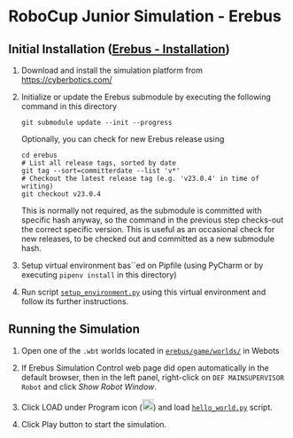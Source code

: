 # RoboCup Junior Simulation - Erebus

## Initial Installation ([Erebus - Installation](https://erebus.rcj.cloud/docs/installation/]))

1. Download and install the simulation platform from\
   https://cyberbotics.com/

2. Initialize or update the Erebus submodule by executing the following command in this directory
   ```shell
   git submodule update --init --progress
   ```
   Optionally, you can check for new Erebus release using
   ```shell
   cd erebus
   # List all release tags, sorted by date
   git tag --sort=committerdate --list 'v*'
   # Checkout the latest release tag (e.g. 'v23.0.4' in time of writing)
   git checkout v23.0.4
   ```
   This is normally not required, as the submodule is committed with specific hash anyway, so the command
   in the previous step checks-out the correct specific version. This is useful as an occasional check for
   new releases, to be checked out and committed as a new submodule hash.

3. Setup virtual environment bas``ed on Pipfile (using PyCharm or by executing `pipenv install` in this directory)

4. Run script [`setup_environment.py`](setup_environment.py) using this virtual environment and follow
   its further instructions.

## Running the Simulation

1. Open one of the `.wbt` worlds located in [`erebus/game/worlds/`](erebus/game/worlds/) in Webots

2. If Erebus Simulation Control web page did open automatically in the default browser, then
   in the left panel, right-click on `DEF MAINSUPERVISOR Robot` and click _Show Robot Window_.

3. Click LOAD under Program icon
   (<img src="erebus/game/plugins/robot_windows/MainSupervisorWindow/program.png" width="20" height="20">)
   and load [`hello_world.py`](hello_world.py) script.

4. Click Play button to start the simulation.
